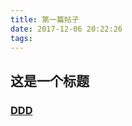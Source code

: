 ```yaml
---
title: 第一篇帖子
date: 2017-12-06 20:22:26
tags:
---
```


## 这是一个标题
### [DDD](http://myzhoushengdong.com)
